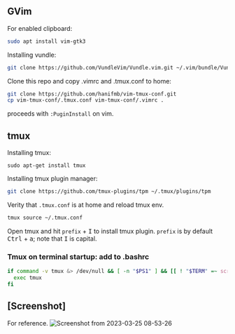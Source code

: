 ## GVim
For enabled clipboard:
```Bash
sudo apt install vim-gtk3
```

Installing vundle:
```Bash
git clone https://github.com/VundleVim/Vundle.vim.git ~/.vim/bundle/Vundle.vim
```

Clone this repo and copy .vimrc and .tmux.conf to home:
```Bash
git clone https://github.com/hanifmb/vim-tmux-conf.git
cp vim-tmux-conf/.tmux.conf vim-tmux-conf/.vimrc .
```

proceeds with `:PuginInstall` on vim.

## tmux
Installing tmux:
```
sudo apt-get install tmux
```
Installing tmux plugin manager:
```Bash
git clone https://github.com/tmux-plugins/tpm ~/.tmux/plugins/tpm
```
Verity that `.tmux.conf` is at home and reload tmux env.
```Bash
tmux source ~/.tmux.conf
```
Open tmux and hit `prefix` + <kbd>I</kbd> to install tmux plugin. `prefix` is by default <kbd>Ctrl</kbd> + <kbd>a</kbd>; note that <kbd>I</kbd> is capital.

### Tmux on terminal startup: add to .bashrc

```Bash
if command -v tmux &> /dev/null && [ -n "$PS1" ] && [[ ! "$TERM" =~ screen ]] && [[ ! "$TERM" =~ tmux ]] && [ -z "$TMUX" ]; then
  exec tmux
fi
```

## [Screenshot]
For reference.
![Screenshot from 2023-03-25 08-53-26](https://user-images.githubusercontent.com/40484370/227704974-912e5eb2-4e91-4afe-a41a-1f3a958059e0.png)
